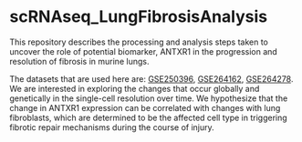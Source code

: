 # scRNAseq_LungFibrosisAnalysis
This repository describes the processing and analysis steps taken to uncover the role of potential biomarker, ANTXR1 in the progression and resolution of fibrosis in murine lungs.

The datasets that are used here are: [GSE250396](https://www.ncbi.nlm.nih.gov/geo/query/acc.cgi?acc=GSE250396), [GSE264162](https://www.ncbi.nlm.nih.gov/geo/query/acc.cgi), [GSE264278](https://www.ncbi.nlm.nih.gov/geo/query/acc.cgi). We are interested in exploring the changes that occur globally and genetically in the single-cell resolution over time. We hypothesize that the change in ANTXR1 expression can be correlated with changes with lung fibroblasts, which are determined to be the affected cell type in triggering fibrotic repair mechanisms during the course of injury. 

